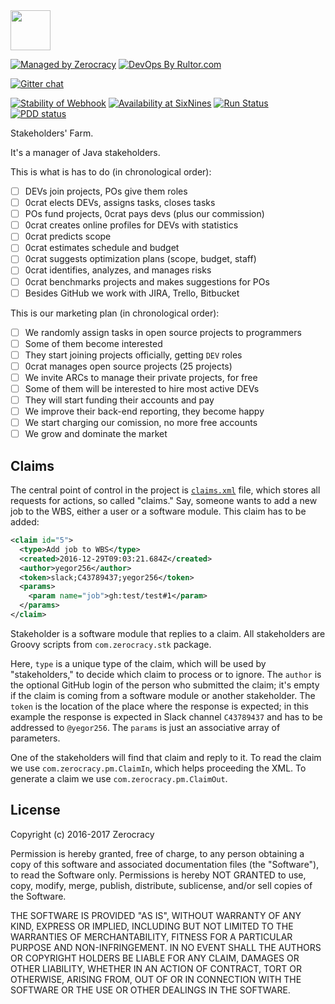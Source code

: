 <img src="http://www.zerocracy.com/logo.svg" width="64px" height="64px"/>

[![Managed by Zerocracy](http://www.0crat.com/badge/C3NDPUA8L.svg)](http://www.0crat.com/p/C3NDPUA8L)
[![DevOps By Rultor.com](http://www.rultor.com/b/zerocracy/farm)](http://www.rultor.com/p/zerocracy/farm)

[![Gitter chat](https://badges.gitter.im/gitterHQ/gitter.svg)](https://gitter.im/zerocracy/Lobby)

[![Stability of Webhook](http://www.rehttp.net/b?u=http%3A%2F%2Fwww.0crat.com%2Fghook)](http://www.rehttp.net/i?u=http%3A%2F%2Fwww.0crat.com%2Fghook)
[![Availability at SixNines](http://www.sixnines.io/b/2b3a)](http://www.sixnines.io/h/2b3a)
[![Run Status](https://api.shippable.com/projects/58469fb83ee1d30f00c9b66e/badge?branch=master)](https://app.shippable.com/projects/58469fb83ee1d30f00c9b66e)
[![PDD status](http://www.0pdd.com/svg?name=zerocracy/farm)](http://www.0pdd.com/p?name=zerocracy/farm)

Stakeholders' Farm.

It's a manager of Java stakeholders.

This is what is has to do (in chronological order):

  - [ ] DEVs join projects, POs give them roles
  - [ ] 0crat elects DEVs, assigns tasks, closes tasks
  - [ ] POs fund projects, 0crat pays devs (plus our commission)
  - [ ] 0crat creates online profiles for DEVs with statistics
  - [ ] 0crat predicts scope
  - [ ] 0crat estimates schedule and budget
  - [ ] 0crat suggests optimization plans (scope, budget, staff)
  - [ ] 0crat identifies, analyzes, and manages risks
  - [ ] 0crat benchmarks projects and makes suggestions for POs
  - [ ] Besides GitHub we work with JIRA, Trello, Bitbucket

This is our marketing plan (in chronological order):

  - [ ] We randomly assign tasks in open source projects to programmers
  - [ ] Some of them become interested
  - [ ] They start joining projects officially, getting `DEV` roles
  - [ ] 0crat manages open source projects (25 projects)
  - [ ] We invite ARCs to manage their private projects, for free
  - [ ] Some of them will be interested to hire most active DEVs
  - [ ] They will start funding their accounts and pay
  - [ ] We improve their back-end reporting, they become happy
  - [ ] We start charging our comission, no more free accounts
  - [ ] We grow and dominate the market

## Claims

The central point of control in the project is
[`claims.xml`](https://github.com/zerocracy/datum/blob/master/xsd/pm/claims.xsd) file, which
stores all requests for actions, so called "claims." Say, someone wants
to add a new job to the WBS, either a user or a software module. This
claim has to be added:

```xml
<claim id="5">
  <type>Add job to WBS</type>
  <created>2016-12-29T09:03:21.684Z</created>
  <author>yegor256</author>
  <token>slack;C43789437;yegor256</token>
  <params>
    <param name="job">gh:test/test#1</param>
  </params>
</claim>
```

Stakeholder is a software module that replies to a claim. All stakeholders
are Groovy scripts from `com.zerocracy.stk` package.

Here, `type` is a unique type of the claim, which will be used by
"stakeholders," to decide which claim to process or to ignore. The
`author` is the optional GitHub login of the person who submitted the claim;
it's empty if the claim is coming from a software module or another
stakeholder. The `token` is the location of the place where the response
is expected; in this example the response is expected in Slack channel
`C43789437` and has to be addressed to `@yegor256`. The `params` is just
an associative array of parameters.

One of the stakeholders will find that claim and reply to it. To read the
claim we use `com.zerocracy.pm.ClaimIn`, which helps proceeding the XML. To
generate a claim we use `com.zerocracy.pm.ClaimOut`.

## License

Copyright (c) 2016-2017 Zerocracy

Permission is hereby granted, free of charge, to any person obtaining a copy
of this software and associated documentation files (the "Software"), to read
the Software only. Permissions is hereby NOT GRANTED to use, copy, modify,
merge, publish, distribute, sublicense, and/or sell copies of the Software.

THE SOFTWARE IS PROVIDED "AS IS", WITHOUT WARRANTY OF ANY KIND, EXPRESS OR
IMPLIED, INCLUDING BUT NOT LIMITED TO THE WARRANTIES OF MERCHANTABILITY,
FITNESS FOR A PARTICULAR PURPOSE AND NON-INFRINGEMENT. IN NO EVENT SHALL THE
AUTHORS OR COPYRIGHT HOLDERS BE LIABLE FOR ANY CLAIM, DAMAGES OR OTHER
LIABILITY, WHETHER IN AN ACTION OF CONTRACT, TORT OR OTHERWISE, ARISING FROM,
OUT OF OR IN CONNECTION WITH THE SOFTWARE OR THE USE OR OTHER DEALINGS IN THE
SOFTWARE.
